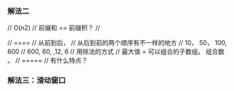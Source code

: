 


### 解法二

// O(n2)
// 前缀和 == 前缀积？ 
// 

// ==== 
// 从前到后，
// 从后到前的两个顺序有不一样的地方
// 10， 50， 100, 600
// 600, 60, ,12, 6
// 用除法的方式
// 最大值 = 可以组合的子数组。 组合数 。 
// =====
// 有什么特点？


### 解法三：滑动窗口

